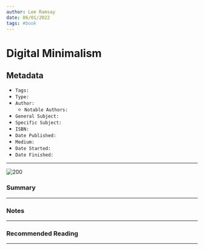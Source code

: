 ```yaml
---
author: Lee Ramsay
date: 06/01/2022
tags: #book
---
```



#  Digital Minimalism

## Metadata

* `Tags:`
* `Type:` 
* `Author:`
	* `Notable Authors:`
* `General Subject:`
* `Specific Subject:`
* `ISBN:`
* `Date Published:`
* `Medium:`
* `Date Started:`
* `Date Finished:`

---
![200](Digital_minimalism.png)

### Summary
---

### Notes
---

### Recommended Reading
---